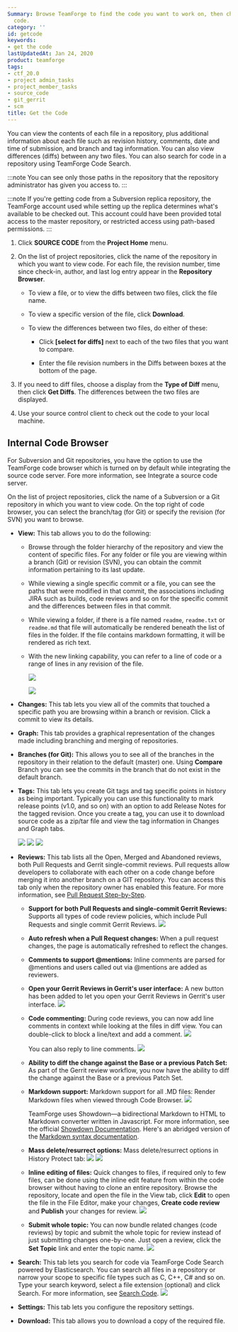 ```yaml
---
Summary: Browse TeamForge to find the code you want to work on, then check out the
  code.
category: ''
id: getcode
keywords:
- get the code
lastUpdatedAt: Jan 24, 2020
product: teamforge
tags:
- ctf_20.0
- project admin_tasks
- project_member_tasks
- source_code
- git_gerrit
- scm
title: Get the Code
---
```



You can view the contents of each file in a repository, plus additional information about each file such as revision history, comments, date and time of submission, and branch and tag information. You can also view differences (diffs) between any two files. You can also search for code in a repository using TeamForge Code Search.

:::note
You can see only those paths in the repository that the repository administrator has given you access to.
:::

:::note
If you're getting code from a Subversion replica repository, the TeamForge account used while setting up the replica determines what's available to be checked out. This account could have been provided total access to the master repository, or restricted access using path-based permissions.
:::

1. Click **SOURCE CODE** from the **Project Home** menu.

2. On the list of project repositories, click the name of the repository in which you want to view code. For each file, the revision number, time since check-in, author, and last log entry appear in the **Repository Browser**.

   * To view a file, or to view the diffs between two files, click the file name.

   * To view a specific version of the file, click **Download**.

   * To view the differences between two files, do either of these:

     * Click **[select for diffs]** next to each of the two files that you want to compare.

     * Enter the file revision numbers in the Diffs between boxes at the bottom of the page.

3. If you need to diff files, choose a display from the **Type of Diff** menu, then click **Get Diffs**. The differences between the two files are displayed.

4. Use your source control client to check out the code to your local machine.


## Internal Code Browser

For Subversion and Git repositories, you have the option to use the TeamForge code browser which is turned on by default while integrating the source code server. Fore more information, see Integrate a source code server.

On the list of project repositories, click the name of a Subversion or a Git repository in which you want to view code. On the top right of code browser, you can select the branch/tag (for Git) or specify the revision (for SVN) you want to browse.

   * **View:** This tab allows you to do the following:

     * Browse through the folder hierarchy of the repository and view the content of specific files. For any folder or file you are viewing within a branch (Git) or revision (SVN), you can obtain the commit information pertaining to its last update.
     * While viewing a single specific commit or a file, you can see the paths that were modified in that commit, the associations including JIRA such as builds, code reviews and so on for the specific commit and the differences between files in that commit.
     * While viewing a folder, if there is a file named `readme`, `readme.txt` or `readme.md` that file will automatically be rendered beneath the list of files in the folder. If the file contains markdown formatting, it will be rendered as rich text.
     * With the new linking capability, you can refer to a line of code or a range of lines in any revision of the file.

       ![](/docs/assets/images/SCM-link_to_line.png)

       ![](/docs/assets/images/SCM-link_to_range.png)

   * **Changes:** This tab lets you view all of the commits that touched a specific path you are browsing within a branch or revision. Click a commit to view its details.

   * **Graph:** This tab provides a graphical representation of the changes made including branching and merging of repositories.

   * **Branches (for Git):** This allows you to see all of the branches in the repository in their relation to the default (master) one. Using **Compare** Branch you can see the commits in the branch that do not exist in the default branch.

   * **Tags:** This tab lets you create Git tags and tag specific points in history as being important. Typically you can use this functionality to mark release points (v1.0, and so on) with an option to add Release Notes for the tagged revision. Once you create a tag, you can use it to download source code as a zip/tar file and view the tag information in Changes and Graph tabs.
  
      ![](/docs/assets/images/171_gittags01.png)
      ![](/docs/assets/images/171_tags01.png)
      ![](/docs/assets/images/171_tags02.png)

   * **Reviews:** This tab lists all the Open, Merged and Abandoned reviews, both Pull Requests and Gerrit single-commit reviews. Pull requests allow developers to collaborate with each other on a code change before merging it into another branch on a GIT repository. You can access this tab only when the repository owner has enabled this feature. For more information, see [Pull Request Step-by-Step](./pullrequest#pullrequeststepbystep).

     * **Support for both Pull Requests and single-commit Gerrit Reviews:** Supports all types of code review policies, which include Pull Requests and single commit Gerrit Reviews.
        ![](/docs/assets/images/171_scm_01.png)
     * **Auto refresh when a Pull Request changes:** When a pull request changes, the page is automatically refreshed to reflect the changes.
     * **Comments to support @mentions:** Inline comments are parsed for @mentions and users called out via @mentions are added as reviewers.
     * **Open your Gerrit Reviews in Gerrit's user interface:** A new button has been added to let you open your Gerrit Reviews in Gerrit's user interface.
        ![](/docs/assets/images/167_scm02.png)
     * **Code commenting:** During code reviews, you can now add line comments in context while looking at the files in diff view. You can double-click to block a line/text and add a comment.
        ![](/docs/assets/images/167_commenting01.png)

        You can also reply to line comments.
        ![](/docs/assets/images/167_commenting02.png)

     * **Ability to diff the change against the Base or a previous Patch Set:** As part of the Gerrit review workflow, you now have the ability to diff the change against the Base or a previous Patch Set.
      * **Markdown support:** Markdown support for all .MD files: Render Markdown files when viewed through Code Browser.
        ![](/docs/assets/images/167_md.png)

        TeamForge uses Showdown—a bidirectional Markdown to HTML to Markdown converter written in Javascript. For more information, see the official [Showdown Documentation](https://github.com/showdownjs/showdown/wiki). Here's an abridged version of the [Markdown syntax documentation](https://sourceforge.net/p/teamforge/wiki/markdown_syntax/).
     * **Mass delete/resurrect options:** Mass delete/resurrect options in History Protect tab:
        ![](/docs/assets/images/167massdeleteresurrect.png)
        ![](/docs/assets/images/167_massdeleteresurrect01.png)
      
     * **Inline editing of files:** Quick changes to files, if required only to few files, can be done using the inline edit feature from within the code browser without having to clone an entire repository. Browse the repository, locate and open the file in the View tab, click **Edit** to open the file in the File Editor, make your changes, **Create code review** and **Publish** your changes for review.
        ![](/docs/assets/images/171_inlinedit01.png)

     * **Submit whole topic:** You can now bundle related changes (code reviews) by topic and submit the whole topic for review instead of just submitting changes one-by-one. Just open a review, click the **Set Topic** link and enter the topic name.
        ![](/docs/assets/images/171_submitwholetopic.png)


   * **Search:** This tab lets you search for code via TeamForge Code Search powered by Elasticsearch. You can search all files in a repository or narrow your scope to specific file types such as C, C++, C# and so on. Type your search keyword, select a file extension (optional) and click Search. For more information, see [Search Code](./searchcode).
      ![](/docs/assets/images/codesearch01.png)

   * **Settings:** This tab lets you configure the repository settings.
   * **Download:** This tab allows you to download a copy of the required file.

